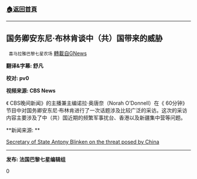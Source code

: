 ###  [:house:返回首頁](https://github.com/ourhimalayas/txt)
---

## 国务卿安东尼·布林肯谈中（共）国带来的威胁
` 喜马拉雅巴黎七星农场` [轉載自GNews](https://gnews.org/zh-hans/1185361/)

**翻译&字幕: 舒凡**

**校对: pv0**


**视频来源: CBS News**


《 CBS晚间新闻》的主播兼主编诺拉·奥唐奈（Norah O’Donnell）在《 60分钟》节目中对国务卿安东尼·布林肯进行了一次话题涉及比较广泛的采访。这次的采访内容主要涉及了中（共）国近期的频繁军事扰台、香港以及新疆集中营等问题。



**新闻来源: **

[Secretary of State Antony Blinken on the threat posed by China](https://www.cbsnews.com/news/antony-blinken-60-minutes-2021-05-02/)





* * *

**发布: 法国巴黎七星编辑组**

0
